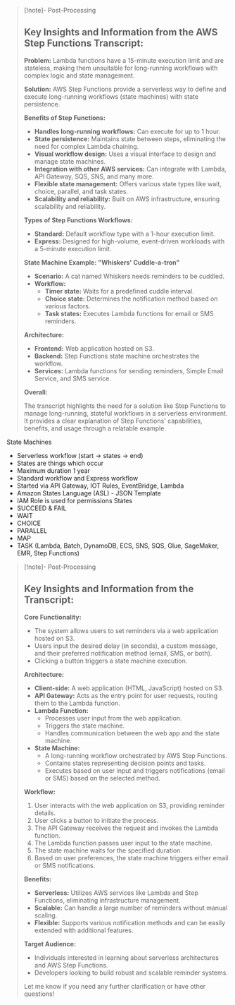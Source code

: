 
>[!note]- Post-Processing
>## Key Insights and Information from the AWS Step Functions Transcript:
>
>**Problem:** Lambda functions have a 15-minute execution limit and are stateless, making them unsuitable for long-running workflows with complex logic and state management.
>
>**Solution:** AWS Step Functions provide a serverless way to define and execute long-running workflows (state machines) with state persistence.
>
>**Benefits of Step Functions:**
>
>* **Handles long-running workflows:** Can execute for up to 1 hour.
>* **State persistence:** Maintains state between steps, eliminating the need for complex Lambda chaining.
>* **Visual workflow design:**  Uses a visual interface to design and manage state machines.
>* **Integration with other AWS services:** Can integrate with Lambda, API Gateway, SQS, SNS, and many more.
>* **Flexible state management:** Offers various state types like wait, choice, parallel, and task states.
>* **Scalability and reliability:** Built on AWS infrastructure, ensuring scalability and reliability.
>
>**Types of Step Functions Workflows:**
>
>* **Standard:** Default workflow type with a 1-hour execution limit.
>* **Express:** Designed for high-volume, event-driven workloads with a 5-minute execution limit.
>
>**State Machine Example: "Whiskers' Cuddle-a-tron"**
>
>* **Scenario:** A cat named Whiskers needs reminders to be cuddled.
>* **Workflow:**
>    * **Timer state:** Waits for a predefined cuddle interval.
>    * **Choice state:** Determines the notification method based on various factors.
>    * **Task states:** Executes Lambda functions for email or SMS reminders.
>
>**Architecture:**
>
>* **Frontend:**  Web application hosted on S3.
>* **Backend:** Step Functions state machine orchestrates the workflow.
>* **Services:** Lambda functions for sending reminders, Simple Email Service, and SMS service.
>
>**Overall:**
>
>The transcript highlights the need for a solution like Step Functions to manage long-running, stateful workflows in a serverless environment. It provides a clear explanation of Step Functions' capabilities, benefits, and usage through a relatable example.
>
>
>

State Machines
- Serverless workflow (start -> states -> end)
- States are things which occur
- Maximum duration 1 year
- Standard workflow and Express workflow
- Started via API Gateway, IOT Rules, EventBridge, Lambda
- Amazon States Language (ASL) - JSON Template
- IAM Role is used for permissions
States
- SUCCEED & FAIL
- WAIT
- CHOICE
- PARALLEL
- MAP
- TASK (Lambda, Batch, DynamoDB, ECS, SNS, SQS, Glue, SageMaker, EMR, Step Functions)

>[!note]- Post-Processing
>## Key Insights and Information from the Transcript:
>
>**Core Functionality:**
>
>* The system allows users to set reminders via a web application hosted on S3.
>* Users input the desired delay (in seconds), a custom message, and their preferred notification method (email, SMS, or both).
>* Clicking a button triggers a state machine execution.
>
>**Architecture:**
>
>* **Client-side:** A web application (HTML, JavaScript) hosted on S3.
>* **API Gateway:** Acts as the entry point for user requests, routing them to the Lambda function.
>* **Lambda Function:** 
>    * Processes user input from the web application.
>    * Triggers the state machine.
>    * Handles communication between the web app and the state machine.
>* **State Machine:** 
>    * A long-running workflow orchestrated by AWS Step Functions.
>    * Contains states representing decision points and tasks.
>    * Executes based on user input and triggers notifications (email or SMS) based on the selected method.
>
>**Workflow:**
>
>1. User interacts with the web application on S3, providing reminder details.
>2. User clicks a button to initiate the process.
>3. The API Gateway receives the request and invokes the Lambda function.
>4. The Lambda function passes user input to the state machine.
>5. The state machine waits for the specified duration.
>6. Based on user preferences, the state machine triggers either email or SMS notifications.
>
>**Benefits:**
>
>* **Serverless:** Utilizes AWS services like Lambda and Step Functions, eliminating infrastructure management.
>* **Scalable:** Can handle a large number of reminders without manual scaling.
>* **Flexible:** Supports various notification methods and can be easily extended with additional features.
>
>**Target Audience:**
>
>* Individuals interested in learning about serverless architectures and AWS Step Functions.
>* Developers looking to build robust and scalable reminder systems.
>
>
>
>Let me know if you need any further clarification or have other questions!
>


